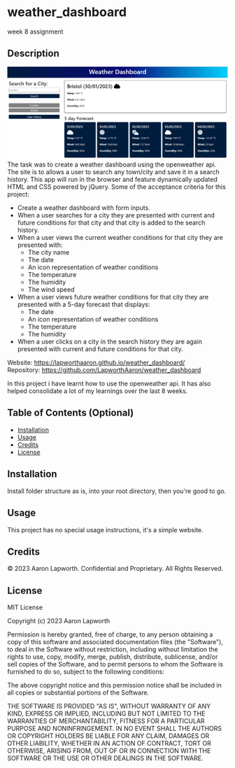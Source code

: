 # weather_dashboard
week 8 assignment

## Description
![Weather Dashboard Screenshot](./assets/images/weather_screenshot.png)
<br>
The task was to create a weather dashboard using the openweather api. The site is to allows a user to search any town/city and save it in a search history. This app will run in the browser and feature dynamically updated HTML and CSS powered by jQuery.
Some of the acceptance criteria for this project:

* Create a weather dashboard with form inputs.
* When a user searches for a city they are presented with current and future conditions for that city and that city is added to the search history.
* When a user views the current weather conditions for that city they are presented with:
    * The city name
    * The date
    * An icon representation of weather conditions
    * The temperature
    * The humidity
    * The wind speed
* When a user views future weather conditions for that city they are presented with a 5-day forecast that displays:
    * The date
    * An icon representation of weather conditions
    * The temperature
    * The humidity
* When a user clicks on a city in the search history they are again presented with current and future conditions for that city.

Website: https://lapworthaaron.github.io/weather_dashboard/
<br>Repository: https://github.com/LapworthAaron/weather_dashboard

In this project i have learnt how to use the openweather api. It has also helped consolidate a lot of my learnings over the last 8 weeks.

## Table of Contents (Optional)

- [Installation](#installation)
- [Usage](#usage)
- [Credits](#credits)
- [License](#license)

## Installation

Install folder structure as is, into your root directory, then you're good to go.

## Usage

This project has no special usage instructions, it's a simple website.

## Credits

© 2023 Aaron Lapworth. Confidential and Proprietary. All Rights Reserved.

## License

MIT License

Copyright (c) 2023 Aaron Lapworth

Permission is hereby granted, free of charge, to any person obtaining a copy
of this software and associated documentation files (the "Software"), to deal
in the Software without restriction, including without limitation the rights
to use, copy, modify, merge, publish, distribute, sublicense, and/or sell
copies of the Software, and to permit persons to whom the Software is
furnished to do so, subject to the following conditions:

The above copyright notice and this permission notice shall be included in all
copies or substantial portions of the Software.

THE SOFTWARE IS PROVIDED "AS IS", WITHOUT WARRANTY OF ANY KIND, EXPRESS OR
IMPLIED, INCLUDING BUT NOT LIMITED TO THE WARRANTIES OF MERCHANTABILITY,
FITNESS FOR A PARTICULAR PURPOSE AND NONINFRINGEMENT. IN NO EVENT SHALL THE
AUTHORS OR COPYRIGHT HOLDERS BE LIABLE FOR ANY CLAIM, DAMAGES OR OTHER
LIABILITY, WHETHER IN AN ACTION OF CONTRACT, TORT OR OTHERWISE, ARISING FROM,
OUT OF OR IN CONNECTION WITH THE SOFTWARE OR THE USE OR OTHER DEALINGS IN THE
SOFTWARE.